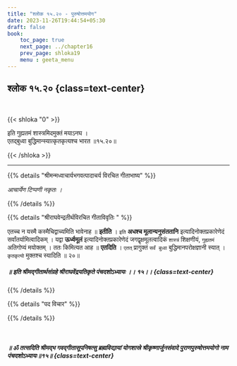 ```yaml
---
title: "श्लोक १५.२० - पुरुषोत्तमयोग"
date: 2023-11-26T19:44:54+05:30
draft: false
book:
    toc_page: true
    next_page: ../chapter16
    prev_page: shloka19
    menu : geeta_menu
---
```




## श्लोक १५.२० {class=text-center}

<br/>

{{< shloka  "0"  >}}

इति गुह्यतमं शास्त्रमिदमुक्तं मयाऽनघ ।  
एतद्बुध्वा बुद्धिमान्स्यात्कृतकृत्यश्च भारत ॥१५.२०॥

{{< /shloka >}}

---


{{% details "श्रीमन्मध्वाचार्यभगवत्पादाचर्य विरचित  गीताभाष्य" %}}

*आचार्येण टिप्पणी नकृतः ।*

{{% /details %}}



{{% details "श्रीराघवेन्द्रतीर्थविरचित गीताविवृतिः " %}}

एतच्च न यस्मै कस्मैचिद्वाच्यमिति भावेनाह ॥ **इतीति** । 
`इति` 
**अधश्च मूलान्यनुसंततानि** इत्यादिनोक्तप्रकारेणेदं 
सर्वांतर्यामित्वादिकम्‌ । 
यद्वा **ऊर्ध्वमूलं** इत्यादिनोक्तप्रकारेणेदं 
जगद्वृक्षमूलत्वादिकं `शास्त्रं` शिक्षणीयं, `गुह्यतमं`
अतिगोप्यं मयोक्तम्‌ । ततः किमित्यत आह ॥ **एतदिति** । 
`एतत्` प्रागुक्तं `सर्वं बुध्वा` बुद्धिमानपरोक्षज्ञानी 
स्यात्‌ । `कृतकृत्यो` मुक्तश्च स्यादिति ॥ २०॥

#####  ॥ इति श्रीमद्गीतार्थसंग्रहे श्रीराघवेंद्रयतिकृते पंचदशोऽध्यायः ।। १५।। {class=text-center}

{{% /details %}}



{{% details "पद विचार" %}}


{{% /details %}}

<br/>

#####  ॥ ॐ तत्सदिति श्रीमद्भ गवद्गीतासूपनिषत्सु ब्रह्मविद्यायां योगशास्रे श्रीकृष्णार्जुनसंवादे पुराणपुरुषोत्तमयोगो नाम पंचदशोऽध्यायः॥१५॥ {class=text-center}